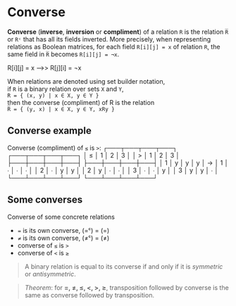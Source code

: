 # Converse

**Converse** (**inverse**, **inversion** or **compliment**) of a relation `R` is the relation `R̅` or `Rᶜ` that has all its fields inverted. More precisely, when representing relations as Boolean matrices, for each field `R[i][j] = x` of relation `R`, the same field in `R̅` becomes `R[i][j] = ¬x`.

R[i][j] = x -->> R[j][i] = ¬x

When relations are denoted using set builder notation,   
if `R` is a binary relation over sets `X` and `Y`,   
`R = { (x, y) | x ∈ X, y ∈ Y }`   
then the converse (compliment) of R is the relation   
`R̅ = { (y, x) | x ∈ X, y ∈ Y, xRy }`

## Converse example

Converse (compliment) of `≤` is `>`:
┌───┬───┬───┬───┐   ┌───┬───┬───┬───┐
│ ≤ │ 1 │ 2 │ 3 │   │ > │ 1 │ 2 │ 3 │
├───┼───┼───┼───┤   ├───┼───┼───┼───┤
│ 1 │ y │ y │ y │ → │ 1 │ ∙ │ ∙ │ ∙ │
│ 2 │ ∙ │ y │ y │   │ 2 │ y │ ∙ │ ∙ │
│ 3 │ ∙ │ ∙ │ y │   │ 3 │ y │ y │ ∙ │
└───┴───┴───┴───┘   └───┴───┴───┴───┘


## Some converses

Converse of some concrete relations
- `=` is its own converse, (=ᶜ) = (=)
- `≠` is its own converse, (≠ᶜ) = (≠)
- converse of `≤` is `>`
- converse of `<` is `≥`


>A binary relation is equal to its converse if and only if it is *symmetric* or *antisymmetric*.

>*Theorem*: for __=, ≠, ≤, <, >, ≥__, transposition followed by converse is the same as converse followed by transposition.
